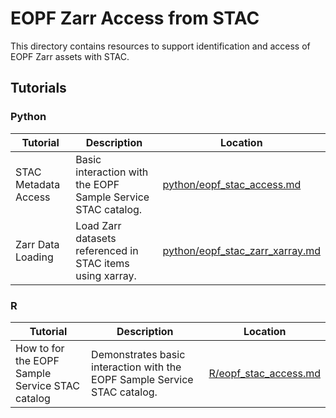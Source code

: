 # EOPF Zarr Access from STAC

This directory contains resources to support identification and access of EOPF Zarr assets with STAC.

## Tutorials

### Python

| Tutorial                  | Description                                                               | Location                                                   |
| -------------------- | ------------------------------------------------------------ | ---------------------------------------------------------- |
| STAC Metadata Access | Basic interaction with the EOPF Sample Service STAC catalog. | [python/eopf_stac_access.md](./python/eopf_stac_access.md) |
| Zarr Data Loading    | Load Zarr datasets referenced in STAC items using xarray.    | [python/eopf_stac_zarr_xarray.md](./python/eopf_stac_zarr_xarray.md)

### R

| Tutorial                  | Description                                                               | Location                                                   |
| ------------------------- | ------------------------------------------------------------------------- | ---------------------------------------------------------- |
| How to for the EOPF Sample Service STAC catalog | Demonstrates basic interaction with the EOPF Sample Service STAC catalog. | [R/eopf_stac_access.md](./R/eopf_stac_access.md) |
